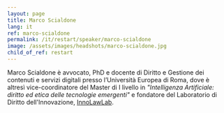 ```yaml
---
layout: page
title: Marco Scialdone
lang: it
ref: marco-scialdone
permalink: /it/restart/speaker/marco-scialdone
image: /assets/images/headshots/marco-scialdone.jpg
child_of_ref: restart
---
```


Marco Scialdone è avvocato, PhD e docente di Diritto e Gestione dei contenuti e
servizi digitali presso l’Università Europea di Roma, dove è altresì
vice-coordinatore del Master di I livello in *"Intelligenza Artificiale:
diritto ed etica delle tecnologie emergenti"* e fondatore del Laboratorio di
Diritto dell'Innovazione, [InnoLawLab](http://www.innolawlab.it/).
